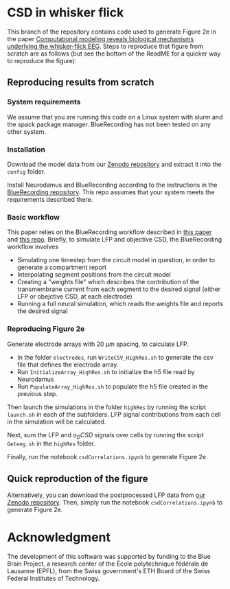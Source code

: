 # CSD in whisker flick

This branch of the repository contains code used to generate Figure 2e in the paper [Computational modeling reveals biological mechanisms underlying the whisker-flick EEG](https://www.biorxiv.org/content/10.1101/2024.12.13.628364v1.full). Steps to reproduce that figure from scratch are as follows (but see the bottom of the ReadME for a quicker way to reproduce the figure):

## Reproducing results from scratch

### System requirements

We assume that you are running this code on a Linux system with slurm and the spack package manager. BlueRecording has not been tested on any other system. 

### Installation
Download the model data from our [Zenodo repository](https://zenodo.org/records/11113043) and extract it into the `config` folder.

Install Neurodamus and BlueRecording according to the instructions in the [BlueRecording repository](github.com/BlueBrain/BlueRecording). This repo assumes that your system meets the requirements described there.

### Basic workflow
This paper relies on the BlueRecording workflow described in [this paper](https://www.biorxiv.org/content/10.1101/2024.05.14.591849v1) and [this repo]((github.com/BlueBrain/BlueRecording)). Briefly, to simulate LFP and objective CSD, the BlueRecording workflow involves
- Simulating one timestep from the circuit model in question, in order to generate a compartment report
- Interpolating segment positions from the circuit model
- Creating a "weights file" which describes the contribution of the transmembrane current from each segment to the desired signal (either LFP or obejctive CSD, at each electrode)
- Running a full neural simulation, which reads the weights file and reports the desired signal

### Reproducing Figure 2e
Generate electrode arrays with 20 $\mu m$ spacing, to calculate LFP.
- In the folder `electrodes`, run `WriteCSV_HighRes.sh` to generate the csv file that defines the electrode array.
- Run `InitializeArray_HighRes.sh` to initialize the h5 file read by Neurodamus
- Run `PopulateArray_HighRes.sh` to populate the h5 file created in the previous step.

Then launch the simulations in the folder `highRes` by running the script `launch.sh` in each of the subfolders. LFP signal contributions from each cell in the simulation will be calculated.

Next, sum the LFP and $o_DCSD$ signals over cells by running the script `Geteeg.sh` in the `highRes` folder.

Finally, run the notebook `csdCorrelations.ipynb` to generate Figure 2e.

## Quick reproduction of the figure

Alternatively, you can download the postprocessed LFP data from [our Zenodo repository](https://zenodo.org/records/14998743). Then, simply run the notebook `csdCorrelations.ipynb` to generate Figure 2e.

# Acknowledgment
The development of this software was supported by funding to the Blue Brain Project, a research center of the École polytechnique fédérale de Lausanne (EPFL), from the Swiss government's ETH Board of the Swiss Federal Institutes of Technology.
